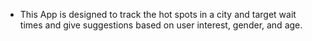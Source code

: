 * This App is designed to track the hot spots in a city and target wait times and give suggestions based on user interest, gender, and age. 